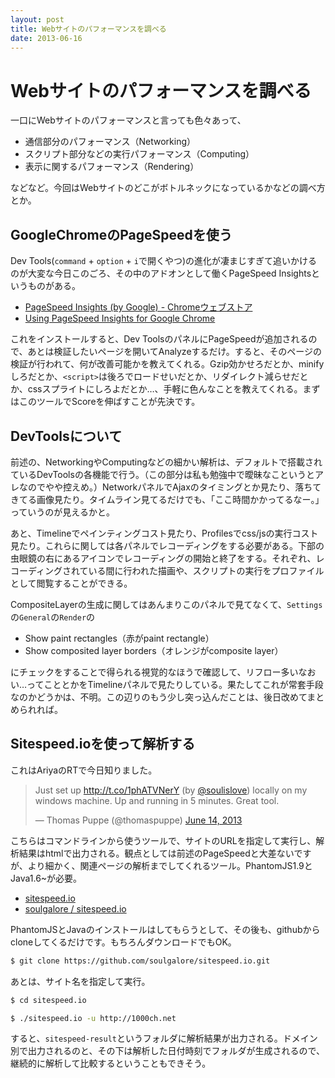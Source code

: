 ```yaml
---
layout: post
title: Webサイトのパフォーマンスを調べる
date: 2013-06-16
---
```


# Webサイトのパフォーマンスを調べる

一口にWebサイトのパフォーマンスと言っても色々あって、

- 通信部分のパフォーマンス（Networking）
- スクリプト部分などの実行パフォーマンス（Computing）
- 表示に関するパフォーマンス（Rendering）

などなど。今回はWebサイトのどこがボトルネックになっているかなどの調べ方とか。

## GoogleChromeのPageSpeedを使う

Dev Tools(`command` + `option` + `i`で開くやつ)の進化が凄まじすぎて追いかけるのが大変な今日このごろ、その中のアドオンとして働くPageSpeed Insightsというものがある。

- [PageSpeed Insights (by Google) - Chromeウェブストア](https://chrome.google.com/webstore/detail/pagespeed-insights-by-goo/gplegfbjlmmehdoakndmohflojccocli)
- [Using PageSpeed Insights for Google Chrome](https://developers.google.com/speed/docs/insights/using_chrome)

これをインストールすると、Dev ToolsのパネルにPageSpeedが追加されるので、あとは検証したいページを開いてAnalyzeするだけ。すると、そのページの検証が行われて、何が改善可能かを教えてくれる。Gzip効かせろだとか、minifyしろだとか、`<script>`は後ろでロードせいだとか、リダイレクト減らせだとか、cssスプライトにしろよだとか…、手軽に色んなことを教えてくれる。まずはこのツールでScoreを伸ばすことが先決です。

## DevToolsについて

前述の、NetworkingやComputingなどの細かい解析は、デフォルトで搭載されているDevToolsの各機能で行う。（この部分は私も勉強中で曖昧なこというとアレなのでやや控えめ。）NetworkパネルでAjaxのタイミングとか見たり、落ちてきてる画像見たり。タイムライン見てるだけでも、「ここ時間かかってるなー。」っていうのが見えるかと。

あと、Timelineでペインティングコスト見たり、Profilesでcss/jsの実行コスト見たり。これらに関しては各パネルでレコーディングをする必要がある。下部の虫眼鏡の右にあるアイコンでレコーディングの開始と終了をする。それぞれ、レコーディングされている間に行われた描画や、スクリプトの実行をプロファイルとして閲覧することができる。

CompositeLayerの生成に関してはあんまりこのパネルで見てなくて、`Settings`の`General`の`Render`の

- Show paint rectangles（赤がpaint rectangle）
- Show composited layer borders（オレンジがcomposite layer）

にチェックをすることで得られる視覚的なほうで確認して、リフロー多いなおい…ってこととかをTimelineパネルで見たりしている。果たしてこれが常套手段なのかどうかは、不明。この辺りのもう少し突っ込んだことは、後日改めてまとめられれば。

## Sitespeed.ioを使って解析する

これはAriyaのRTで今日知りました。

<blockquote class="twitter-tweet"><p>Just set up <a href="http://t.co/1phATVNerY">http://t.co/1phATVNerY</a> (by <a href="https://twitter.com/soulislove">@soulislove</a>) locally on my windows machine. Up and running in 5 minutes. Great tool.</p>&mdash; Thomas Puppe (@thomaspuppe) <a href="https://twitter.com/thomaspuppe/statuses/345596762804854785">June 14, 2013</a></blockquote>

こちらはコマンドラインから使うツールで、サイトのURLを指定して実行し、解析結果はhtmlで出力される。観点としては前述のPageSpeedと大差ないですが、より細かく、関連ページの解析までしてくれるツール。PhantomJS1.9とJava1.6~が必要。

- [sitespeed.io](http://sitespeed.io/)
- [soulgalore / sitespeed.io](https://github.com/soulgalore/sitespeed.io)

PhantomJSとJavaのインストールはしてもらうとして、その後も、githubからcloneしてくるだけです。もちろんダウンロードでもOK。

```bash
$ git clone https://github.com/soulgalore/sitespeed.io.git
```

あとは、サイト名を指定して実行。

```bash
$ cd sitespeed.io

$ ./sitespeed.io -u http://1000ch.net
```

すると、`sitespeed-result`というフォルダに解析結果が出力される。ドメイン別で出力されるのと、その下は解析した日付時刻でフォルダが生成されるので、継続的に解析して比較するということもできそう。